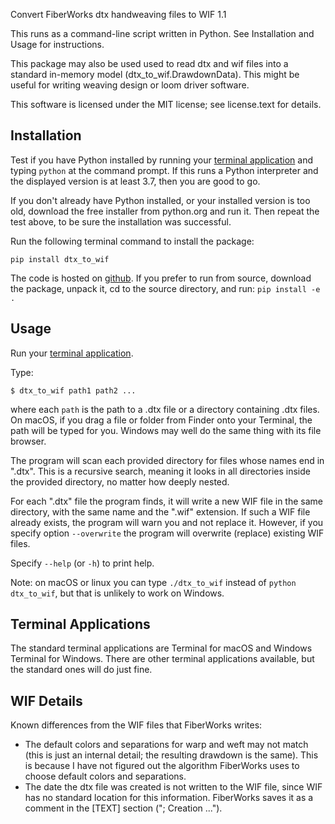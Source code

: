 Convert FiberWorks dtx handweaving files to WIF 1.1

This runs as a command-line script written in Python. See Installation and Usage for instructions.

This package may also be used used to read dtx and wif files into a standard in-memory model (dtx_to_wif.DrawdownData). This might be useful for writing weaving design or loom driver software.

This software is licensed under the MIT license; see license.text for details.

Installation
------------

Test if you have Python installed by running your [terminal application](#terminal-applications) and typing `python` at the command prompt. If this runs a Python interpreter and the displayed version is at least 3.7, then you are good to go.

If you don't already have Python installed, or your installed version is too old, download the free installer from python.org and run it. Then repeat the test above, to be sure the installation was successful.

Run the following terminal command to install the package:

`pip install dtx_to_wif`

The code is hosted on [github](https://github.com/r-owen/dtx_to_wif_converter). If you prefer to run from source, download the package, unpack it, cd to the source directory, and run: `pip install -e .`

Usage
-----

Run your [terminal application](#terminal-applications).

Type:

`$ dtx_to_wif path1 path2 ...`

where each `path` is the path to a .dtx file or a directory containing .dtx files. On macOS, if you drag a file or folder from Finder onto your Terminal, the path will be typed for you. Windows may well do the same thing with its file browser.

The program will scan each provided directory for files whose names end in ".dtx". This is a recursive search, meaning it looks in all directories inside the provided directory, no matter how deeply nested.

For each ".dtx" file the program finds, it will write a new WIF file in the same directory, with the same name and the ".wif" extension. If such a WIF file already exists, the program will warn you and not replace it. However, if you specify option `--overwrite` the program will overwrite (replace) existing WIF files.

Specify `--help` (or `-h`) to print help.

Note: on macOS or linux you can type `./dtx_to_wif` instead of `python dtx_to_wif`, but that is unlikely to work on Windows.

Terminal Applications
---------------------

The standard terminal applications are Terminal for macOS and Windows Terminal for Windows. There are other terminal applications available, but the standard ones will do just fine.

WIF Details
-----------

Known differences from the WIF files that FiberWorks writes:

- The default colors and separations for warp and weft may not match (this is just an internal detail; the resulting drawdown is the same). This is because I have not figured out the algorithm FiberWorks uses to choose default colors and separations.
- The date the dtx file was created is not written to the WIF file, since WIF has no standard location for this information. FiberWorks saves it as a comment in the [TEXT] section ("; Creation ...").
